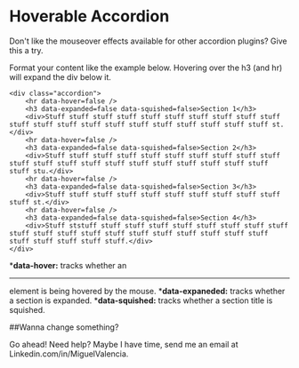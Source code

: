 Hoverable Accordion
=================

Don't like the mouseover effects available for other accordion plugins? Give this a try.

Format your content like the example below. Hovering over the h3 (and hr) will expand the div below it.
```
<div class="accordion">
	<hr data-hover=false />
	<h3 data-expanded=false data-squished=false>Section 1</h3>
	<div>Stuff stuff stuff stuff stuff stuff stuff stuff stuff stuff stuff stuff stuff stuff stuff stuff stuff stuff stuff stuff stuff st.</div>
	<hr data-hover=false />
	<h3 data-expanded=false data-squished=false>Section 2</h3>
	<div>Stuff stuff stuff stuff stuff stuff stuff stuff stuff stuff stuff stuff stuff stuff stuff stuff stuff stuff stuff stuff stuff stuff stu.</div>
	<hr data-hover=false />
	<h3 data-expanded=false data-squished=false>Section 3</h3>
	<div>Stuff stuff stuff stuff stuff stuff stuff stuff stuff stuff stuff st.</div>
	<hr data-hover=false />
	<h3 data-expanded=false data-squished=false>Section 4</h3>
	<div>Stuff ststuff stuff stuff stuff stuff stuff stuff stuff stuff stuff stuff stuff stuff stuff stuff stuff stuff stuff stuff stuff stuff stuff stuff stuff stuff.</div>
</div>
```
*__data-hover:__ tracks whether an <hr> element is being hovered by the mouse.
*__data-expaneded:__ tracks whether a section is expanded.
*__data-squished:__ tracks whether a section title is squished.

##Wanna change something?

Go ahead! Need help? Maybe I have time, send me an email at Linkedin.com/in/MiguelValencia.